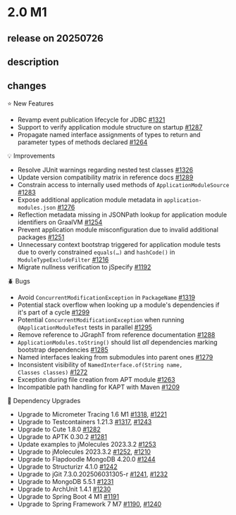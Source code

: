 # 2.0 M1

## release on 20250726

## description

## changes

⭐ New Features

* Revamp event publication lifecycle for JDBC <a href="https://github.com/spring-projects/spring-modulith/issues/1321" data-hovercard-type="issue" data-hovercard-url="/spring-projects/spring-modulith/issues/1321/hovercard">#1321</a>
* Support to verify application module structure on startup <a href="https://github.com/spring-projects/spring-modulith/issues/1287" data-hovercard-type="issue" data-hovercard-url="/spring-projects/spring-modulith/issues/1287/hovercard">#1287</a>
* Propagate named interface assignments of types to return and parameter types of methods declared <a href="https://github.com/spring-projects/spring-modulith/issues/1264" data-hovercard-type="issue" data-hovercard-url="/spring-projects/spring-modulith/issues/1264/hovercard">#1264</a>

💡 Improvements

* Resolve JUnit warnings regarding nested test classes <a href="https://github.com/spring-projects/spring-modulith/issues/1326" data-hovercard-type="issue" data-hovercard-url="/spring-projects/spring-modulith/issues/1326/hovercard">#1326</a>
* Update version compatibility matrix in reference docs <a href="https://github.com/spring-projects/spring-modulith/issues/1289" data-hovercard-type="issue" data-hovercard-url="/spring-projects/spring-modulith/issues/1289/hovercard">#1289</a>
* Constrain access to internally used methods of <code>ApplicationModuleSource</code> <a href="https://github.com/spring-projects/spring-modulith/issues/1283" data-hovercard-type="issue" data-hovercard-url="/spring-projects/spring-modulith/issues/1283/hovercard">#1283</a>
* Expose additional application module metadata in <code>application-modules.json</code> <a href="https://github.com/spring-projects/spring-modulith/issues/1276" data-hovercard-type="issue" data-hovercard-url="/spring-projects/spring-modulith/issues/1276/hovercard">#1276</a>
* Reflection metadata missing in JSONPath lookup for application module identifiers on GraalVM <a href="https://github.com/spring-projects/spring-modulith/issues/1254" data-hovercard-type="issue" data-hovercard-url="/spring-projects/spring-modulith/issues/1254/hovercard">#1254</a>
* Prevent application module misconfiguration due to invalid additional packages <a href="https://github.com/spring-projects/spring-modulith/issues/1251" data-hovercard-type="issue" data-hovercard-url="/spring-projects/spring-modulith/issues/1251/hovercard">#1251</a>
* Unnecessary context bootstrap triggered for application module tests due to overly constrained <code>equals(…)</code> and <code>hashCode()</code> in <code>ModuleTypeExcludeFilter</code> <a href="https://github.com/spring-projects/spring-modulith/issues/1216" data-hovercard-type="issue" data-hovercard-url="/spring-projects/spring-modulith/issues/1216/hovercard">#1216</a>
* Migrate nullness verification to jSpecify <a href="https://github.com/spring-projects/spring-modulith/issues/1192" data-hovercard-type="issue" data-hovercard-url="/spring-projects/spring-modulith/issues/1192/hovercard">#1192</a>

🪲 Bugs

* Avoid <code>ConcurrentModificationException</code> in <code>PackageName</code> <a href="https://github.com/spring-projects/spring-modulith/issues/1319" data-hovercard-type="issue" data-hovercard-url="/spring-projects/spring-modulith/issues/1319/hovercard">#1319</a>
* Potential stack overflow when looking up a module's dependencies if it's part of a cycle <a href="https://github.com/spring-projects/spring-modulith/issues/1299" data-hovercard-type="issue" data-hovercard-url="/spring-projects/spring-modulith/issues/1299/hovercard">#1299</a>
* Potential <code>ConcurrentModificationException</code> when running <code>@ApplicationModuleTest</code> tests in parallel <a href="https://github.com/spring-projects/spring-modulith/issues/1295" data-hovercard-type="issue" data-hovercard-url="/spring-projects/spring-modulith/issues/1295/hovercard">#1295</a>
* Remove reference to JGraphT from reference documentation <a href="https://github.com/spring-projects/spring-modulith/issues/1288" data-hovercard-type="issue" data-hovercard-url="/spring-projects/spring-modulith/issues/1288/hovercard">#1288</a>
* <code>ApplicationModules.toString()</code> should list *all* dependencies marking bootstrap dependencies <a href="https://github.com/spring-projects/spring-modulith/issues/1285" data-hovercard-type="issue" data-hovercard-url="/spring-projects/spring-modulith/issues/1285/hovercard">#1285</a>
* Named interfaces leaking from submodules into parent ones <a href="https://github.com/spring-projects/spring-modulith/issues/1279" data-hovercard-type="issue" data-hovercard-url="/spring-projects/spring-modulith/issues/1279/hovercard">#1279</a>
* Inconsistent visibility of <code>NamedInterface.of(String name, Classes classes)</code> <a href="https://github.com/spring-projects/spring-modulith/issues/1272" data-hovercard-type="issue" data-hovercard-url="/spring-projects/spring-modulith/issues/1272/hovercard">#1272</a>
* Exception during file creation from APT module <a href="https://github.com/spring-projects/spring-modulith/issues/1263" data-hovercard-type="issue" data-hovercard-url="/spring-projects/spring-modulith/issues/1263/hovercard">#1263</a>
* Incompatible path handling for KAPT with Maven <a href="https://github.com/spring-projects/spring-modulith/issues/1209" data-hovercard-type="issue" data-hovercard-url="/spring-projects/spring-modulith/issues/1209/hovercard">#1209</a>

🔨 Dependency Upgrades

* Upgrade to Micrometer Tracing 1.6 M1 <a href="https://github.com/spring-projects/spring-modulith/issues/1318" data-hovercard-type="issue" data-hovercard-url="/spring-projects/spring-modulith/issues/1318/hovercard">#1318</a>, <a href="https://github.com/spring-projects/spring-modulith/issues/1221" data-hovercard-type="issue" data-hovercard-url="/spring-projects/spring-modulith/issues/1221/hovercard">#1221</a>
* Upgrade to Testcontainers 1.21.3 <a href="https://github.com/spring-projects/spring-modulith/issues/1317" data-hovercard-type="issue" data-hovercard-url="/spring-projects/spring-modulith/issues/1317/hovercard">#1317</a>, <a href="https://github.com/spring-projects/spring-modulith/issues/1243" data-hovercard-type="issue" data-hovercard-url="/spring-projects/spring-modulith/issues/1243/hovercard">#1243</a>
* Upgrade to Cute 1.8.0 <a href="https://github.com/spring-projects/spring-modulith/issues/1282" data-hovercard-type="issue" data-hovercard-url="/spring-projects/spring-modulith/issues/1282/hovercard">#1282</a>
* Upgrade to APTK 0.30.2 <a href="https://github.com/spring-projects/spring-modulith/issues/1281" data-hovercard-type="issue" data-hovercard-url="/spring-projects/spring-modulith/issues/1281/hovercard">#1281</a>
* Update examples to jMolecules 2023.3.2 <a href="https://github.com/spring-projects/spring-modulith/issues/1253" data-hovercard-type="issue" data-hovercard-url="/spring-projects/spring-modulith/issues/1253/hovercard">#1253</a>
* Upgrade to jMolecules 2023.3.2 <a href="https://github.com/spring-projects/spring-modulith/issues/1252" data-hovercard-type="issue" data-hovercard-url="/spring-projects/spring-modulith/issues/1252/hovercard">#1252</a>, <a href="https://github.com/spring-projects/spring-modulith/issues/1210" data-hovercard-type="issue" data-hovercard-url="/spring-projects/spring-modulith/issues/1210/hovercard">#1210</a>
* Upgrade to Flapdoodle MongoDB 4.20.0 <a href="https://github.com/spring-projects/spring-modulith/issues/1244" data-hovercard-type="issue" data-hovercard-url="/spring-projects/spring-modulith/issues/1244/hovercard">#1244</a>
* Upgrade to Structurizr 4.1.0 <a href="https://github.com/spring-projects/spring-modulith/issues/1242" data-hovercard-type="issue" data-hovercard-url="/spring-projects/spring-modulith/issues/1242/hovercard">#1242</a>
* Upgrade to jGit 7.3.0.202506031305-r <a href="https://github.com/spring-projects/spring-modulith/issues/1241" data-hovercard-type="issue" data-hovercard-url="/spring-projects/spring-modulith/issues/1241/hovercard">#1241</a>, <a href="https://github.com/spring-projects/spring-modulith/issues/1232" data-hovercard-type="issue" data-hovercard-url="/spring-projects/spring-modulith/issues/1232/hovercard">#1232</a>
* Upgrade to MongoDB 5.5.1 <a href="https://github.com/spring-projects/spring-modulith/issues/1231" data-hovercard-type="issue" data-hovercard-url="/spring-projects/spring-modulith/issues/1231/hovercard">#1231</a>
* Upgrade to ArchUnit 1.4.1 <a href="https://github.com/spring-projects/spring-modulith/issues/1230" data-hovercard-type="issue" data-hovercard-url="/spring-projects/spring-modulith/issues/1230/hovercard">#1230</a>
* Upgrade to Spring Boot 4 M1 <a href="https://github.com/spring-projects/spring-modulith/issues/1191" data-hovercard-type="issue" data-hovercard-url="/spring-projects/spring-modulith/issues/1191/hovercard">#1191</a>
* Upgrade to Spring Framework 7 M7 <a href="https://github.com/spring-projects/spring-modulith/issues/1190" data-hovercard-type="issue" data-hovercard-url="/spring-projects/spring-modulith/issues/1190/hovercard">#1190</a>, <a href="https://github.com/spring-projects/spring-modulith/issues/1240" data-hovercard-type="issue" data-hovercard-url="/spring-projects/spring-modulith/issues/1240/hovercard">#1240</a>

